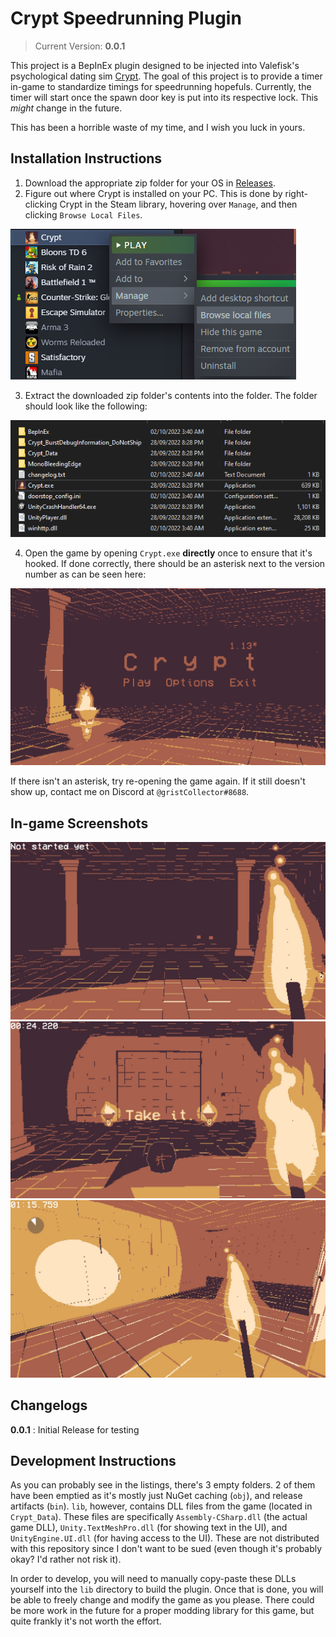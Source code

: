 # Crypt Speedrunning Plugin

> Current Version: **0.0.1**

This project is a BepInEx plugin designed to be injected into Valefisk's psychological dating sim [Crypt](https://store.steampowered.com/app/2138700/Crypt/). The goal of this project is to provide a timer in-game to standardize timings for speedrunning hopefuls. Currently, the timer will start once the spawn door key is put into its respective lock. This *might* change in the future.

This has been a horrible waste of my time, and I wish you luck in yours.

## Installation Instructions

1. Download the appropriate zip folder for your OS in [Releases](https://github.com/clydejallorina/CryptSpeedrun/releases).
2. Figure out where Crypt is installed on your PC. This is done by right-clicking Crypt in the Steam library, hovering over `Manage`, and then clicking `Browse Local Files`.

![Steam Interface](readme_assets/steam_local_files.png)

3. Extract the downloaded zip folder's contents into the folder. The folder should look like the following:

![Local Files](readme_assets/local_files.png)

4. Open the game by opening `Crypt.exe` **directly** once to ensure that it's hooked. If done correctly, there should be an asterisk next to the version number as can be seen here:

![Crypt Main Menu](readme_assets/crypt_main_menu.png)

If there isn't an asterisk, try re-opening the game again. If it still doesn't show up, contact me on Discord at `@gristCollector#8688`.

## In-game Screenshots

![In-game Screenshot 1](readme_assets/ingame_sc1.jpg)
![In-game Screenshot 2](readme_assets/ingame_sc2.jpg)
![In-game Screenshot 3](readme_assets/ingame_sc3.jpg)

## Changelogs

**0.0.1** : Initial Release for testing

## Development Instructions

As you can probably see in the listings, there's 3 empty folders. 2 of them have been emptied as it's mostly just NuGet caching (`obj`), and release artifacts (`bin`). `lib`, however, contains DLL files from the game (located in `Crypt_Data`). These files are specifically `Assembly-CSharp.dll` (the actual game DLL), `Unity.TextMeshPro.dll` (for showing text in the UI), and `UnityEngine.UI.dll` (for having access to the UI). These are not distributed with this repository since I don't want to be sued (even though it's probably okay? I'd rather not risk it).

In order to develop, you will need to manually copy-paste these DLLs yourself into the `lib` directory to build the plugin. Once that is done, you will be able to freely change and modify the game as you please. There could be more work in the future for a proper modding library for this game, but quite frankly it's not worth the effort.
